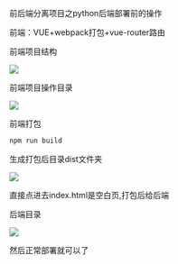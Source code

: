 前后端分离项目之python后端部署前的操作

前端：VUE+webpack打包+vue-router路由

前端项目结构

<img src="http://qiniu.s001.xin/front/front.png">

前端项目操作目录

<img src="http://qiniu.s001.xin/front/src.png">

前端打包

```bash
npm run build
```

生成打包后目录dist文件夹

<img src="http://qiniu.s001.xin/front/dist.png">

直接点进去index.html是空白页,打包后给后端

后端目录

<img src="http://qiniu.s001.xin/front/url.png">



然后正常部署就可以了